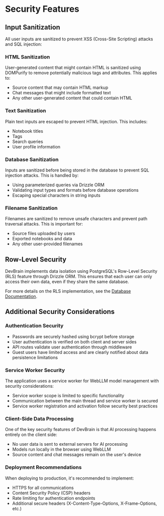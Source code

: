 # Security Features

## Input Sanitization

All user inputs are sanitized to prevent XSS (Cross-Site Scripting) attacks and SQL injection:

### HTML Sanitization

User-generated content that might contain HTML is sanitized using DOMPurify to remove potentially malicious tags and attributes. This applies to:

- Source content that may contain HTML markup
- Chat messages that might include formatted text
- Any other user-generated content that could contain HTML

### Text Sanitization

Plain text inputs are escaped to prevent HTML injection. This includes:

- Notebook titles
- Tags
- Search queries
- User profile information

### Database Sanitization

Inputs are sanitized before being stored in the database to prevent SQL injection attacks. This is handled by:

- Using parameterized queries via Drizzle ORM
- Validating input types and formats before database operations
- Escaping special characters in string inputs

### Filename Sanitization

Filenames are sanitized to remove unsafe characters and prevent path traversal attacks. This is important for:

- Source files uploaded by users
- Exported notebooks and data
- Any other user-provided filenames

## Row-Level Security

DevBrain implements data isolation using PostgreSQL's Row-Level Security (RLS) feature through Drizzle ORM. This ensures that each user can only access their own data, even if they share the same database.

For more details on the RLS implementation, see the [Database Documentation](./database.md#data-isolation-with-row-level-security).

## Additional Security Considerations

### Authentication Security

- Passwords are securely hashed using bcrypt before storage
- User authentication is verified on both client and server sides
- API routes validate user authentication through middleware
- Guest users have limited access and are clearly notified about data persistence limitations

### Service Worker Security

The application uses a service worker for WebLLM model management with security considerations:

- Service worker scope is limited to specific functionality
- Communication between the main thread and service worker is secured
- Service worker registration and activation follow security best practices

### Client-Side Data Processing

One of the key security features of DevBrain is that AI processing happens entirely on the client side:

- No user data is sent to external servers for AI processing
- Models run locally in the browser using WebLLM
- Source content and chat messages remain on the user's device

### Deployment Recommendations

When deploying to production, it's recommended to implement:

- HTTPS for all communications
- Content Security Policy (CSP) headers
- Rate limiting for authentication endpoints
- Additional secure headers (X-Content-Type-Options, X-Frame-Options, etc.)
